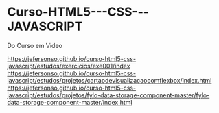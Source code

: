 # Curso-HTML5---CSS---JAVASCRIPT
Do Curso em Video 

https://jefersonso.github.io/curso-html5-css-javascript/estudos/exercicios/exe001/index
https://jefersonso.github.io/curso-html5-css-javascript/estudos/projetos/cartaodevisualizacaocomflexbox/index.html
https://jefersonso.github.io/curso-html5-css-javascript/estudos/projetos/fylo-data-storage-component-master/fylo-data-storage-component-master/index.html

